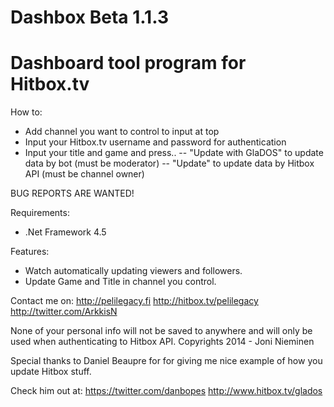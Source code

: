Dashbox Beta 1.1.3
====================
Dashboard tool program for Hitbox.tv
==============================================

How to:
- Add channel you want to control to input at top
- Input your Hitbox.tv username and password for authentication
- Input your title and game and press..
-- "Update with GlaDOS" to update data by bot (must be moderator)
-- "Update" to update data by Hitbox API (must be channel owner)

BUG REPORTS ARE WANTED!

Requirements:
- .Net Framework 4.5

Features:
- Watch automatically updating viewers and followers.
- Update Game and Title in channel you control.

Contact me on:
http://pelilegacy.fi
http://hitbox.tv/pelilegacy
http://twitter.com/ArkkisN

None of your personal info will not be saved to anywhere and will only be used when authenticating to Hitbox API.
Copyrights 2014 - Joni Nieminen


Special thanks to Daniel Beaupre for for giving me nice example of how you update Hitbox stuff.

Check him out at:
https://twitter.com/danbopes
http://www.hitbox.tv/glados